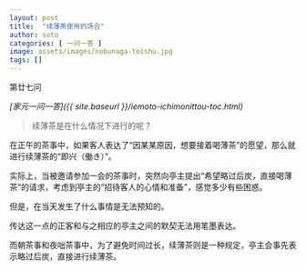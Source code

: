 ```yaml
---
layout: post
title:  "续薄茶使用的场合"
author: soto
categories: [ 一问一答 ]
image: assets/images/nobunaga-teishu.jpg
tags: []
---
```


第廿七问

*[家元一问一答]({{ site.baseurl }}/iemoto-ichimonittou-toc.html)*

> 续薄茶是在什么情况下进行的呢？

在正午的茶事中，如果客人表达了“因某某原因，想要接着喝薄茶”的愿望，那么就进行续薄茶的“即兴（働き）”。

实际上，当被邀请参加一会的茶事时，突然向亭主提出“希望略过后炭，直接喝薄茶”的请求，考虑到亭主的“招待客人的心情和准备”，感觉多少有些困惑。

但是，在当天发生了什么事情是无法预知的。

传达这一点的正客和与之相应的亭主之间的默契无法用笔墨表达。

而朝茶事和夜咄茶事中，为了避免时间过长，续薄茶则是一种规定，亭主会事先表示略过后炭，直接进行续薄茶。
